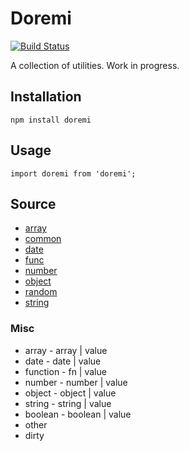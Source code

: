 # Doremi

[![Build Status](https://travis-ci.org/sadcitizen/doremi.svg?branch=master)](https://travis-ci.org/sadcitizen/doremi)

A collection of utilities. Work in progress.

## Installation

```
npm install doremi
```

## Usage

```
import doremi from 'doremi';
```

## Source

- [array](./src/array)
- [common](./src/common)
- [date](./src/date)
- [func](./src/func)
- [number](./src/number)
- [object](./src/object)
- [random](./src/random)
- [string](./src/string)

### Misc

- array - array | value
- date - date | value
- function - fn | value
- number - number | value
- object - object | value
- string - string | value
- boolean - boolean | value
- other
- dirty
